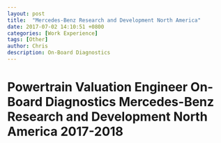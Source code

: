 ```yaml
---
layout: post
title:  "Mercedes-Benz Research and Development North America"
date: 2017-07-02 14:10:51 +0800
categories: [Work Experience]
tags: [Other]
author: Chris
description: On-Board Diagnostics
---
```


Powertrain Valuation Engineer On-Board Diagnostics Mercedes-Benz Research and Development North America 2017-2018
============
